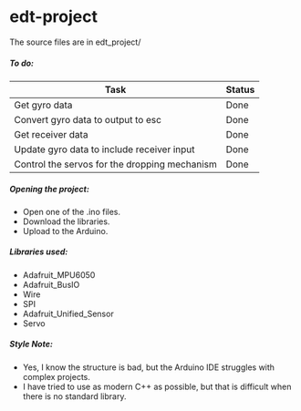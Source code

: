 # edt-project
The source files are in edt_project/

##### To do:

| Task                                          | Status |
| --------------------------------------------- | ------ |
| Get gyro data                                 | Done   |
| Convert gyro data to output to esc            | Done   |
| Get receiver data                             | Done   |
| Update gyro data to include receiver input    | Done   |
| Control the servos for the dropping mechanism | Done   |

##### Opening the project:

- Open one of the .ino files.
- Download the libraries.
- Upload to the Arduino.

##### Libraries used:

- Adafruit_MPU6050
- Adafruit_BusIO
- Wire
- SPI
- Adafruit_Unified_Sensor
- Servo

##### Style Note:

- Yes, I know the structure is bad, but the Arduino IDE struggles with complex projects.
- I have tried to use as modern C++ as possible, but that is difficult when there is no standard library.
